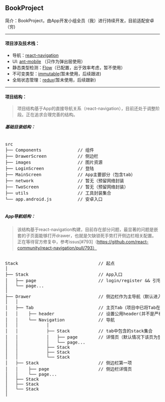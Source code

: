 ## BookProject

简介：BookProject，由App开发小组全员（我）进行持续开发，目前适配安卓（穷)


---


#### 项目涉及技术栈：
- 导航：[react-navigation](https://reactnavigation.org/)
- UI: [ant-mobile](https://mobile.ant.design/index-cn) （只作为弹出层使用）
- 静态类型检测：[Flow](https://flow.org/)（已配置，出于效率考虑，暂不使用）
- 不可变类型：[immutable](https://facebook.github.io/immutable-js/docs/#/)(暂未使用，后续跟进)
- 全局状态管理：[redux](http://redux.js.org/)(暂未使用，后续跟新)


---


#### 项目结构：
> 项目结构基于App的直接导航关系（react-navigation），目前还处于调整阶段。正在追求合理完善的结构。

##### 基础目录结构：

<pre>

src
├── Components              // 组件
├── DrawerScreen            // 侧边栏
├── images                  // 图片资源
├── LoginScreen	            // 登陆
├── MainScreen              // App主要部分（包含tab）
├── network                 // 暂无（预留网络封装
├── TwoScreen               // 暂无（预留网络封装）
├── utils                   // 工具封装集合
└── app.android.js          // 安卓入口
 
</pre>

##### App导航结构：

> 该结构基于react-navigation构建，目前存在部分问题，最显著的问题是嵌套的子页面能够打开drawer，也就是欠缺锁死手势打开侧边栏相关配置。正在等待官方修复中，参考issus[#793]（https://github.com/react-community/react-navigation/pull/793）

<pre>

Stack                               // 起点
│ 
├── Stack                           // App入口
│   ├── page                        // login/register && 引导页
│   └── page...
│ 
├── Drawer                          // 侧边栏作为主导航（默认进入Tab）
│   │
│   ├── Tab                         // 主页Tab（项目中已将Tab在侧边栏中隐藏）
│   │    ├── header                 // 设置公用header(并不是严格层级)
│   │    └── Navigation             // 导航
│   │           │
│   │           ├── Stack           // tab中包含的stack集合
│   │           │   ├── page        // 详情页（默认情况下该页为登陆后显示主页）
│   │           │   └── page...
│   │           ├── Stack
│   │           ├── Stack	  
│   │           └── Stack
│   ├── Stack                       // 侧边栏第一项
│   │    ├── page                   // 侧边栏详情页
│   │    └── page...
│   ├── Stack
│   ├── Stack
│   └── Stack
│

</pre>